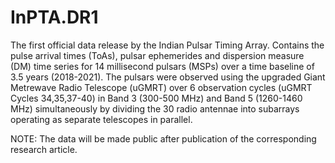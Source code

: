 # InPTA.DR1
The first official data release by the Indian Pulsar Timing Array.
Contains the pulse arrival times (ToAs), pulsar ephemerides and dispersion measure (DM) time series for 14 millisecond pulsars (MSPs) over a time baseline of 3.5 years (2018-2021).
The pulsars were observed using the upgraded Giant Metrewave Radio Telescope (uGMRT) over 6 observation cycles (uGMRT Cycles 34,35,37-40) in Band 3 (300-500 MHz) and Band 5 (1260-1460 MHz) simultaneously by dividing the 30 radio antennae into subarrays operating as separate telescopes in parallel.

NOTE: The data will be made public after publication of the corresponding research article.
